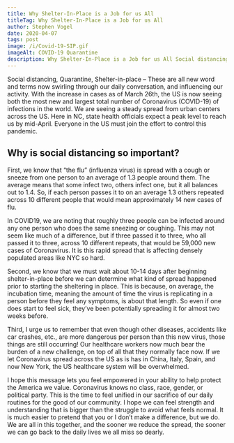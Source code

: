 ```yaml
---
title: Why Shelter-In-Place is a Job for us All
titleTag: Why Shelter-In-Place is a Job for us All
author: Stephen Vogel
date: 2020-04-07
tags: post
image: /i/Covid-19-SIP.gif
imageAlt: COVID-19 Quarantine
description: Why Shelter-In-Place is a Job for us All Social distancing, Quarantine, Shelter-in-place – These are all new word and terms now swirling through our daily conversation, and influencing our activity. With the increase in cases as of March 26th, the US is now seeing both the most new and largest
---
```


Social distancing, Quarantine, Shelter-in-place – These are all new word and terms now swirling through our daily conversation, and influencing our activity. With the increase in cases as of March 26th, the US is now seeing both the most new and largest total number of Coronavirus (COVID-19) of infections in the world. We are seeing a steady spread from urban centers across the US. Here in NC, state health officials expect a peak level to reach us by mid-April. Everyone in the US must join the effort to control this pandemic.

## Why is social distancing so important?
First, we know that “the flu” (influenza virus) is spread with a cough or sneeze from one person to an average of 1.3 people around them. The average means that some infect two, others infect one, but it all balances out to 1.4. So, if each person passes it to on an average 1.3 others repeated across 10 different people that would mean approximately 14 new cases of flu.

In COVID19, we are noting that roughly three people can be infected around any one person who does the same sneezing or coughing. This may not seem like much of a difference, but if three passed it to three, who all passed it to three, across 10 different repeats, that would be 59,000 new cases of Coronavirus. It is this rapid spread that is affecting densely populated areas like NYC so hard.

Second, we know that we must wait about 10-14 days after beginning shelter-in-place before we can determine what kind of spread happened prior to starting the sheltering in place. This is because, on average, the incubation time, meaning the amount of time the virus is replicating in a person before they feel any symptoms, is about that length. So even if one does start to feel sick, they’ve been potentially spreading it for almost two weeks before.

Third, I urge us to remember that even though other diseases, accidents like car crashes, etc., are more dangerous per person than this new virus, those things are still occurring! Our healthcare workers now much bear the burden of a new challenge, on top of all that they normally face now. If we let Coronavirus spread across the US as is has in China, Italy, Spain, and now New York, the US healthcare system will be overwhelmed.

I hope this message lets you feel empowered in your ability to help protect the America we value. Coronavirus knows no class, race, gender, or political party. This is the time to feel unified in our sacrifice of our daily routines for the good of our community. I hope we can feel strength and understanding that is bigger than the struggle to avoid what feels normal. It is much easier to pretend that you or I don’t make a difference, but we do. We are all in this together, and the sooner we reduce the spread, the sooner we can go back to the daily lives we all miss so dearly.